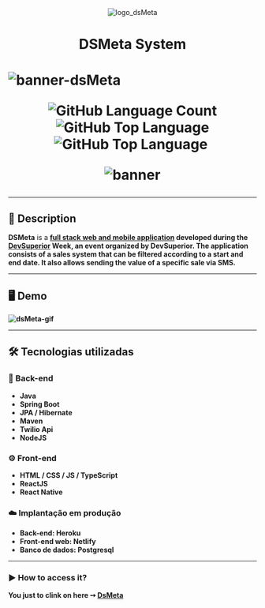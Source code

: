 <div align="center"><img alt="logo_dsMeta" src="https://github.com/salvedojuliao/dsmeta-system/assets/44206400/34c848bf-550c-4b42-ac84-2b3fd119f2b0" /></div>
<h1 align="center"> DSMeta System  <h1>
  
![banner-dsMeta](https://github.com/salvedojuliao/dsmeta-system/assets/44206400/f78e378f-0f96-41d5-a474-f85d10ce3260)
  
<p align="center">
   <img alt="GitHub Language Count" src="https://img.shields.io/github/languages/count/salvedojuliao/dsmeta-system" />
   <img alt="GitHub Top Language" src="https://img.shields.io/github/languages/top/salvedojuliao/Mitoafro" />
   <img alt="GitHub Top Language" src="https://img.shields.io/github/languages/top/salvedojuliao/dsmeta-system" />
   <img alt="" src="https://img.shields.io/github/repo-size/salvedojuliao/dsmeta-system" />
</p>
  
<p align="center">
  <img alt="banner" src="http://img.shields.io/static/v1?label=STATUS&message=%20FINISHED&color=GREEN&style=for-the-badge" />
</p>
  
***
  
## 📌 Description
**DSMeta** is a <b><a href="https://dsmeta-salvedojuliao.netlify.app/">full stack web and mobile application</a><b> developed during the <b><a href="https://github.com/devsuperior">DevSuperior</a></b> Week, an event organized by DevSuperior. 
The application consists of a sales system that can be filtered according to a start and end date. It also allows sending the value of a specific sale via SMS.
  
***
 
## 🖥️ Demo
  
![dsMeta-gif](https://github.com/salvedojuliao/dsmeta-system/assets/44206400/be389e03-5fd1-417b-ad35-1af8727af8ba)

***

## 🛠️ Tecnologias utilizadas
  
### 🔗 Back-end
- Java
- Spring Boot
- JPA / Hibernate
- Maven
- Twilio Api
- NodeJS
  
### ⚙ Front-end
- HTML / CSS / JS / TypeScript
- ReactJS
- React Native
  
### ☁️ Implantação em produção
- Back-end: Heroku
- Front-end web: Netlify
- Banco de dados: Postgresql

***
 
### ▶️ How to access it?
You just to clink on here ➙ <b><a href="https://dsmeta-salvedojuliao.netlify.app/"> DsMeta </a></b>
  
